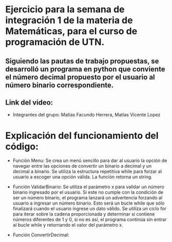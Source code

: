 # Ejercicio para la semana de integración 1 de la materia de Matemáticas, para el curso de programación de UTN.
## Siguiendo las pautas de trabajo propuestas, se desarrolló un programa en python que conviente el número decimal propuesto por el usuario al número binario correspondiente.


## Link del video: 
* Integrantes del grupo: Matías Facundo Herrera, Matías Vicente Lopez

# Explicación del funcionamiento del código:

* Función Menu: Se crea un menú sencillo para dar al usuario la opción de navegar entre las opciones de convertir un binario a decimal y un decimal a binario.
Se utiliza la estructura repetitiva while para forzar al usuario a escoger una opción válida. La función retorna un string.

* Función ValidarBinario: Se utiliza el parámetro x para validar un número binario ingresado por el usuario. Si este no cumple con la condición de ser un número binario, el programa
lanzará un advertencia forzando al usuario a ingresar un número binario. Esto será un bucle while que sólo finalizará cuando el usuario ingrese un dato válido.
Se utiliza un ciclo for para iterar sobre la cadena proporcionada y determinar si contiene números diferentes de 1 y 0, si no es así, el programa continúa sin entrar al bucle while y retornando el valor del parámetro x.

* Función ConvertirDecimal: